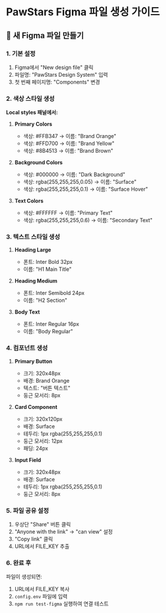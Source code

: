 # PawStars Figma 파일 생성 가이드

## 🎨 새 Figma 파일 만들기

### 1. 기본 설정
1. Figma에서 "New design file" 클릭
2. 파일명: "PawStars Design System" 입력
3. 첫 번째 페이지명: "Components" 변경

### 2. 색상 스타일 생성

**Local styles 패널에서:**

1. **Primary Colors**
   - 색상: #FFB347 → 이름: "Brand Orange"
   - 색상: #FFD700 → 이름: "Brand Yellow"  
   - 색상: #8B4513 → 이름: "Brand Brown"

2. **Background Colors**
   - 색상: #000000 → 이름: "Dark Background"
   - 색상: rgba(255,255,255,0.05) → 이름: "Surface"
   - 색상: rgba(255,255,255,0.1) → 이름: "Surface Hover"

3. **Text Colors**
   - 색상: #FFFFFF → 이름: "Primary Text"
   - 색상: rgba(255,255,255,0.6) → 이름: "Secondary Text"

### 3. 텍스트 스타일 생성

1. **Heading Large**
   - 폰트: Inter Bold 32px
   - 이름: "H1 Main Title"

2. **Heading Medium**
   - 폰트: Inter Semibold 24px
   - 이름: "H2 Section"

3. **Body Text**
   - 폰트: Inter Regular 16px
   - 이름: "Body Regular"

### 4. 컴포넌트 생성

1. **Primary Button**
   - 크기: 320x48px
   - 배경: Brand Orange
   - 텍스트: "버튼 텍스트"
   - 둥근 모서리: 8px

2. **Card Component**
   - 크기: 320x120px
   - 배경: Surface
   - 테두리: 1px rgba(255,255,255,0.1)
   - 둥근 모서리: 12px
   - 패딩: 24px

3. **Input Field**
   - 크기: 320x48px
   - 배경: Surface
   - 테두리: 1px rgba(255,255,255,0.1)
   - 둥근 모서리: 8px

### 5. 파일 공유 설정

1. 우상단 "Share" 버튼 클릭
2. "Anyone with the link" → "can view" 설정
3. "Copy link" 클릭
4. URL에서 FILE_KEY 추출

### 6. 완료 후

파일이 생성되면:
1. URL에서 FILE_KEY 복사
2. `config.env` 파일에 입력
3. `npm run test-figma` 실행하여 연결 테스트

